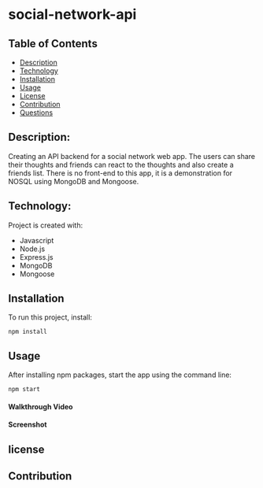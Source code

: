 # social-network-api

## Table of Contents

- [Description](#description)
- [Technology](#Technology)
- [Installation](#installation)
- [Usage](#usage)
- [License](#license)
- [Contribution](#contribution)
- [Questions](#questions)

## Description:

Creating an API backend for a social network web app. The users can share their thoughts and friends can react to the thoughts and also create a friends list. There is no front-end to this app, it is a demonstration for NOSQL using MongoDB and Mongoose.

## Technology:

Project is created with:

- Javascript
- Node.js
- Express.js
- MongoDB
- Mongoose

## Installation

To run this project, install:

```
npm install
```

## Usage

After installing npm packages, start the app using the command line:

```
npm start
```

#### Walkthrough Video

#### Screenshot

## license

##

## Contribution